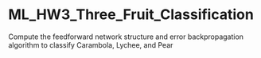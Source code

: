 # ML_HW3_Three_Fruit_Classification
Compute the feedforward network structure and error backpropagation algorithm to classify  Carambola, Lychee, and Pear
